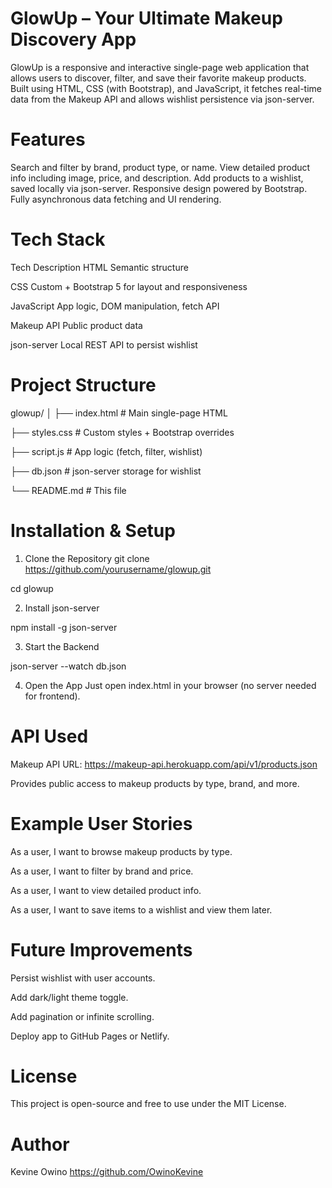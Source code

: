 # GlowUp – Your Ultimate Makeup Discovery App

GlowUp is a responsive and interactive single-page web application that allows users to discover, filter, and save their favorite makeup products. Built using HTML, CSS (with Bootstrap), and JavaScript, it fetches real-time data from the Makeup API
 and allows wishlist persistence via json-server.

# Features
Search and filter by brand, product type, or name.
View detailed product info including image, price, and description.
Add products to a wishlist, saved locally via json-server.
Responsive design powered by Bootstrap.
Fully asynchronous data fetching and UI rendering.

# Tech Stack

Tech	Description
  HTML	Semantic structure
  
  CSS	Custom + Bootstrap 5 for layout and responsiveness
  
  JavaScript	App logic, DOM manipulation, fetch API
  
  Makeup API	Public product data
  
  json-server	Local REST API to persist wishlist

# Project Structure
glowup/
│
├── index.html          # Main single-page HTML

├── styles.css          # Custom styles + Bootstrap overrides

├── script.js           # App logic (fetch, filter, wishlist)

├── db.json             # json-server storage for wishlist

└── README.md           # This file

# Installation & Setup
1. Clone the Repository
git clone https://github.com/yourusername/glowup.git

 cd glowup

2. Install json-server

 npm install -g json-server

3. Start the Backend

 json-server --watch db.json

4. Open the App
Just open index.html in your browser (no server needed for frontend).

# API Used
Makeup API
URL: https://makeup-api.herokuapp.com/api/v1/products.json

Provides public access to makeup products by type, brand, and more.

# Example User Stories
As a user, I want to browse makeup products by type.

As a user, I want to filter by brand and price.

As a user, I want to view detailed product info.

As a user, I want to save items to a wishlist and view them later.

# Future Improvements
Persist wishlist with user accounts.

Add dark/light theme toggle.

Add pagination or infinite scrolling.

Deploy app to GitHub Pages or Netlify.

# License
This project is open-source and free to use under the MIT License.

# Author
Kevine Owino
https://github.com/OwinoKevine





